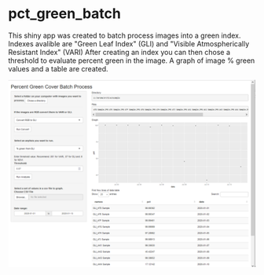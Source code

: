 # pct_green_batch
This shiny app was created to batch process images into a green index.
Indexes avalible are "Green Leaf Index" (GLI) and "Visible Atmospherically Resistant Index" (VARI)
After creating an index you can then chose a threshold to evaluate percent green in the image.
A graph of image % green values and a table are created.

![Screenshot](percent_green_batch_example.png)
